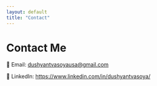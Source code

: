 ```yaml
---
layout: default
title: "Contact"
---
```


# Contact Me

📧 Email: dushyantvasoyausa@gmail.com

🔗 LinkedIn: https://www.linkedin.com/in/dushyantvasoya/ 
